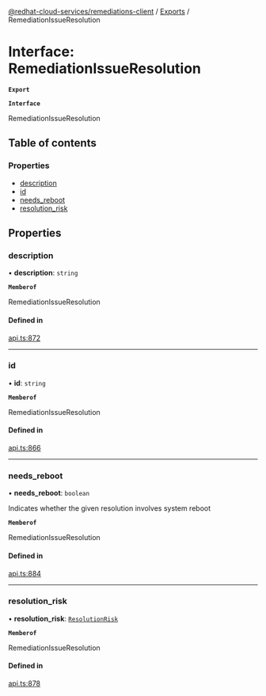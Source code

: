 [@redhat-cloud-services/remediations-client](../README.md) / [Exports](../modules.md) / RemediationIssueResolution

# Interface: RemediationIssueResolution

**`Export`**

**`Interface`**

RemediationIssueResolution

## Table of contents

### Properties

- [description](RemediationIssueResolution.md#description)
- [id](RemediationIssueResolution.md#id)
- [needs\_reboot](RemediationIssueResolution.md#needs_reboot)
- [resolution\_risk](RemediationIssueResolution.md#resolution_risk)

## Properties

### description

• **description**: `string`

**`Memberof`**

RemediationIssueResolution

#### Defined in

[api.ts:872](https://github.com/RedHatInsights/javascript-clients/blob/master/packages/remediations/api.ts#L872)

___

### id

• **id**: `string`

**`Memberof`**

RemediationIssueResolution

#### Defined in

[api.ts:866](https://github.com/RedHatInsights/javascript-clients/blob/master/packages/remediations/api.ts#L866)

___

### needs\_reboot

• **needs\_reboot**: `boolean`

Indicates whether the given resolution involves system reboot

**`Memberof`**

RemediationIssueResolution

#### Defined in

[api.ts:884](https://github.com/RedHatInsights/javascript-clients/blob/master/packages/remediations/api.ts#L884)

___

### resolution\_risk

• **resolution\_risk**: [`ResolutionRisk`](../enums/ResolutionRisk.md)

**`Memberof`**

RemediationIssueResolution

#### Defined in

[api.ts:878](https://github.com/RedHatInsights/javascript-clients/blob/master/packages/remediations/api.ts#L878)
